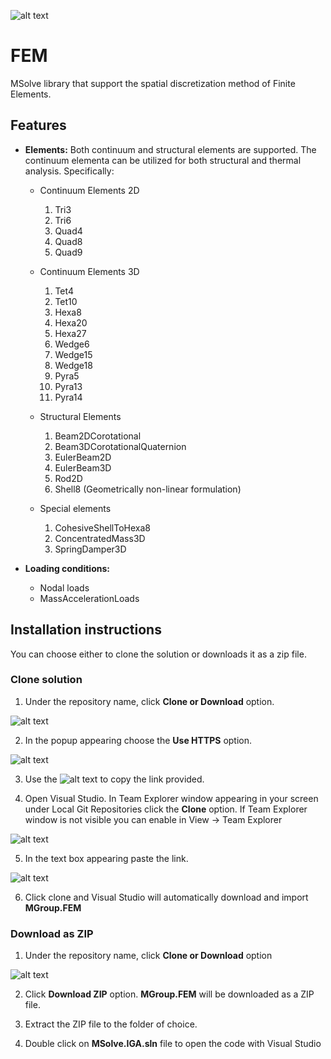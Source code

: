 ![alt text](http://mgroup.ntua.gr/wp-content/uploads/2018/05/MGroup52.png "MGroup")

# FEM
MSolve library that support the spatial discretization method of Finite Elements.

## Features

- **Elements:** Both continuum and structural elements are supported. The continuum elementa can be utilized for both structural and thermal analysis. Specifically:
  * Continuum Elements 2D
    1. Tri3
    2. Tri6
    3. Quad4
    4. Quad8
    5. Quad9
   
  * Continuum Elements 3D
    1. Tet4
    2. Tet10
    3. Hexa8
    4. Hexa20
    5. Hexa27
    6. Wedge6
    7. Wedge15
    8. Wedge18
    9. Pyra5
    10. Pyra13
    11. Pyra14 
    
  * Structural Elements
    1. Beam2DCorotational
    2. Beam3DCorotationalQuaternion
    3. EulerBeam2D
    4. EulerBeam3D
    5. Rod2D
    6. Shell8 (Geometrically non-linear formulation)
    
  * Special elements
    1. CohesiveShellToHexa8
    2. ConcentratedMass3D
    3. SpringDamper3D
    
- **Loading conditions:**    
  * Nodal loads
  * MassAccelerationLoads
  

## Installation instructions
You can choose either to clone the solution or downloads it as a zip file.

### Clone solution
1. Under the repository name, click **Clone or Download** option.

![alt text](https://github.com/mgroupntua/MSolve.Edu/blob/master/Images/CloneOrDownload.png "1")

2. In the popup appearing choose the **Use HTTPS** option.

![alt text](https://github.com/mgroupntua/MSolve.Edu/blob/master/Images/2.png "2")

3. Use the ![alt text](https://github.com/mgroupntua/MSolve.Edu/blob/master/Images/3.png "3") to copy the link provided.

4. Open Visual Studio. In Team Explorer window appearing in your screen under Local Git Repositories click the **Clone** option. If Team Explorer window is not visible you can enable in View -> Team Explorer

  ![alt text](https://github.com/mgroupntua/MSolve.Edu/blob/master/Images/4.png "4")
  
5. In the text box appearing paste the link.

 ![alt text](https://github.com/mgroupntua/MSolve.Edu/blob/master/Images/5.png "5")

6. Click clone and Visual Studio will automatically download and import **MGroup.FEM**


### Download as ZIP
1. Under the repository name, click **Clone or Download** option

![alt text](https://github.com/mgroupntua/MSolve.Edu/blob/master/Images/CloneOrDownload.png "1")

2. Click **Download ZIP** option. **MGroup.FEM** will be downloaded as a ZIP file.

3. Extract the ZIP file to the folder of choice.

4. Double click on **MSolve.IGA.sln** file to open the code with Visual Studio
